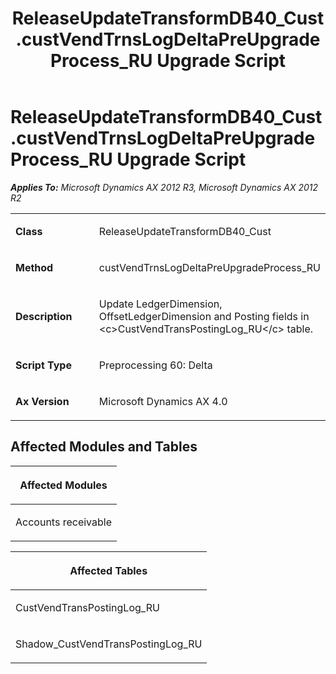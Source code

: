 ﻿---
title: ReleaseUpdateTransformDB40_Cust.custVendTrnsLogDeltaPreUpgradeProcess_RU Upgrade Script
TOCTitle: ReleaseUpdateTransformDB40_Cust.custVendTrnsLogDeltaPreUpgradeProcess_RU Upgrade Script
ms:assetid: 688b9d88-903d-0e2b-fc58-63ead1d95bf5
ms:mtpsurl: https://msdn.microsoft.com/en-us/library/JJ685625(v=AX.60)
ms:contentKeyID: 49708827
ms.date: 05/18/2015
mtps_version: v=AX.60
---

# ReleaseUpdateTransformDB40\_Cust.custVendTrnsLogDeltaPreUpgradeProcess\_RU Upgrade Script 


_**Applies To:** Microsoft Dynamics AX 2012 R3, Microsoft Dynamics AX 2012 R2_

<table>
<colgroup>
<col style="width: 50%" />
<col style="width: 50%" />
</colgroup>
<tbody>
<tr class="odd">
<td><p><strong>Class</strong></p></td>
<td><p>ReleaseUpdateTransformDB40_Cust</p></td>
</tr>
<tr class="even">
<td><p><strong>Method</strong></p></td>
<td><p>custVendTrnsLogDeltaPreUpgradeProcess_RU</p></td>
</tr>
<tr class="odd">
<td><p><strong>Description</strong></p></td>
<td><p>Update LedgerDimension, OffsetLedgerDimension and Posting fields in &lt;c&gt;CustVendTransPostingLog_RU&lt;/c&gt; table.</p></td>
</tr>
<tr class="even">
<td><p><strong>Script Type</strong></p></td>
<td><p>Preprocessing 60: Delta</p></td>
</tr>
<tr class="odd">
<td><p><strong>Ax Version</strong></p></td>
<td><p>Microsoft Dynamics AX 4.0</p></td>
</tr>
</tbody>
</table>


## Affected Modules and Tables

<table>
<colgroup>
<col style="width: 100%" />
</colgroup>
<thead>
<tr class="header">
<th><p>Affected Modules</p></th>
</tr>
</thead>
<tbody>
<tr class="odd">
<td><p>Accounts receivable</p></td>
</tr>
</tbody>
</table>


<table>
<colgroup>
<col style="width: 100%" />
</colgroup>
<thead>
<tr class="header">
<th><p>Affected Tables</p></th>
</tr>
</thead>
<tbody>
<tr class="odd">
<td><p>CustVendTransPostingLog_RU</p></td>
</tr>
<tr class="even">
<td><p>Shadow_CustVendTransPostingLog_RU</p></td>
</tr>
</tbody>
</table>

  


